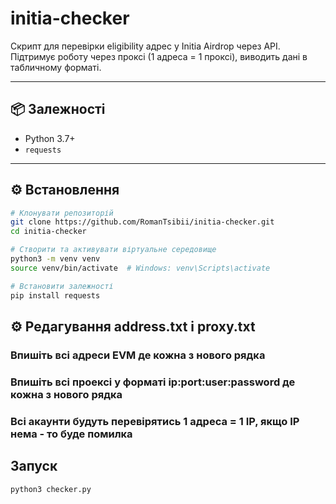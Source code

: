 # initia-checker

Скрипт для перевірки eligibility адрес у Initia Airdrop через API.  
Підтримує роботу через проксі (1 адреса = 1 проксі), виводить дані в табличному форматі.

---

## 📦 Залежності

- Python 3.7+
- `requests`

---

## ⚙️ Встановлення

```bash
# Клонувати репозиторій
git clone https://github.com/RomanTsibii/initia-checker.git
cd initia-checker

# Створити та активувати віртуальне середовище
python3 -m venv venv
source venv/bin/activate  # Windows: venv\Scripts\activate

# Встановити залежності
pip install requests
```

## ⚙️ Редагування address.txt і proxy.txt 

### Впишіть всі адреси EVM де кожна з нового рядка
 
### Впишіть всі проексі у форматі ip:port:user:password де кожна з нового рядка 

### Всі акаунти будуть перевірятись 1 адреса = 1 ІР, якщо ІР нема - то буде помилка 

## Запуск 
```bash
python3 checker.py
```
